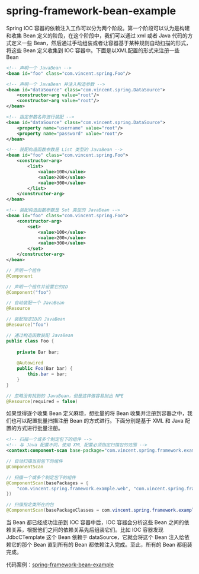 # spring-framework-bean-example
Spring IOC 容器的依赖注入工作可以分为两个阶段。第一个阶段可以认为是构建和收集 Bean 定义的阶段，在这个阶段中，我们可以通过 xml 或者 Java 代码的方式定义一些 Bean，然后通过手动组装或者让容器基于某种规则自动扫描的形式，将这些 Bean 定义收集到 IOC 容器中。下面是以XML配置的形式来注册一些 Bean
```xml
<!-- 声明一个 JavaBean -->
<bean id="foo" class="com.vincent.spring.Foo"/>

<!-- 声明一个 JavaBean 并注入构造参数 -->
<bean id="dataSource" class="com.vincent.spring.DataSource">
    <constructor-arg value="root"/>
    <constructor-arg value="root"/>
</bean>

<!-- 指定参数名称进行装配 -->
<bean id="dataSource" class="com.vincent.spring.DataSource">
    <property name="username" value="root"/>
    <property name="password" value="root"/>
</bean>

<!-- 装配构造函数参数是 List 类型的 JavaBean -->
<bean id="foo" class="com.vincent.spring.Foo">
    <constructor-arg>
        <list>
            <value>100</value>
            <value>200</value>
            <value>300</value>
        </list>
    </constructor-arg>
</bean>

<!-- 装配构造函数参数是 Set 类型的 JavaBean -->
<bean id="foo" class="com.vincent.spring.Foo">
    <constructor-arg>
        <set>
            <value>100</value>
            <value>200</value>
            <value>300</value>
        </set>
    </constructor-arg>
</bean>
```
```java
// 声明一个组件
@Component

// 声明一个组件并设置它的ID
@Component("foo")
```
```java
// 自动装配一个 JavaBean
@Resource

// 装配指定ID的 JavaBean
@Resource("foo")

// 通过构造函数装配 JavaBean
public class Foo {
    
    private Bar bar;
    
    @Autowired
    public Foo(Bar bar) {
        this.bar = bar;
    }
}

// 忽略没有找到的 JavaBean，但是这样做容易抛出 NPE
@Resource(required = false)
```

如果觉得逐个收集 Bean 定义麻烦，想批量的将 Bean 收集并注册到容器之中，我们也可以配置批量扫描注册 Bean 的方式进行。下面分别是基于 XML 和 Java 配置的方式进行批量注册。
```xml
<!-- 扫描一个或多个制定包下的组件 -->
<!-- 与 Java 配置不同，使用 XML 配置必须指定扫描包的范围 -->
<context:component-scan base-package="com.vincent.spring.framework.example"/>
```
```java
// 自动扫描当前包下的组件
@ComponentScan

// 扫描一个或多个制定包下的组件
@ComponentScan(basePackages = { 
    "com.vincent.spring.framework.example.web", "com.vincent.spring.framework.example.service"
})

// 扫描指定类所在的包
@ComponentScan(basePackageClasses = com.vincent.spring.framework.example.SpringContextConfig.class)
```
当 Bean 都已经成功注册到 IOC 容器中后，IOC 容器会分析这些 Bean 之间的依赖关系，根据他们之间的依赖关系先后组装它们。比如 IOC 容器发现 JdbcCTemplate 这个 Bean 依赖于 dataSource，它就会将这个 Bean 注入给依赖它的那个 Bean 直到所有的 Bean 都依赖注入完成。至此，所有的 Bean 都组装完成。

代码案例：[spring-framework-bean-example](https://github.com/JiangYongKang/spring-framework-examples/tree/master/spring-framework-bean-example)